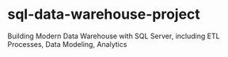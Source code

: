 # sql-data-warehouse-project
Building Modern Data Warehouse with SQL Server, including ETL Processes, Data Modeling, Analytics  
